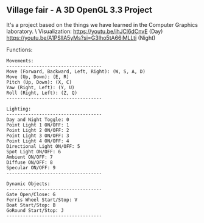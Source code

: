 ## Village fair - A 3D OpenGL 3.3 Project
It's a project based on the things we have learned in the Computer Graphics laboratory. \ 
Visualization: 
https://youtu.be/ihJCl6dCnvE  (Day)
https://youtu.be/A1PSllA5yMs?si=G3Iho5tA66iMLLti (Night)
  
Functions: 
~~~~~~~~~~~~~~~~~~~~ \   
Movements:
----------------------------------- 
Move (Forward, Backward, Left, Right): (W, S, A, D)   
Move (Up, Down): (E, R) 
Pitch (Up, Down): (X, C) 
Yaw (Right, Left): (Y, U)
Roll (Right, Left): (Z, Q) 
-----------------------------------

Lighting: 
----------------------------------- 
Day and Night Toggle: 0 
Point Light 1 ON/OFF: 1  
Point Light 2 ON/OFF: 2 
Point Light 3 ON/OFF: 3 
Point Light 4 ON/OFF: 4 
Directional Light ON/OFF: 5 
Spot Light ON/OFF: 6 
Ambient ON/OFF: 7
Diffuse ON/OFF: 8 
Specular ON/OFF: 9 
----------------------------------- 

Dynamic Objects: 
----------------------------------- 
Gate Open/Close: G 
Ferris Wheel Start/Stop: V 
Boat Start/Stop: B 
GoRound Start/Stop: J 
-----------------------------------     
